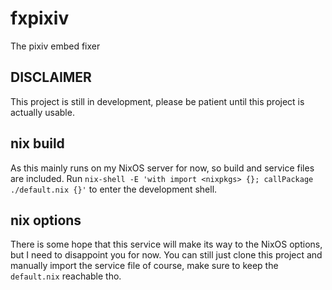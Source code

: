 # fxpixiv

The pixiv embed fixer

## DISCLAIMER

This project is still in development, please be patient until this project is actually usable.

## nix build

As this mainly runs on my NixOS server for now, so build and service files are included. 
Run `nix-shell -E 'with import <nixpkgs> {}; callPackage ./default.nix {}'` to enter the development shell.

## nix options

There is some hope that this service will make its way to the NixOS options, but I need to disappoint you for now.
You can still just clone this project and manually import the service file of course, make sure to keep the `default.nix` reachable tho.
